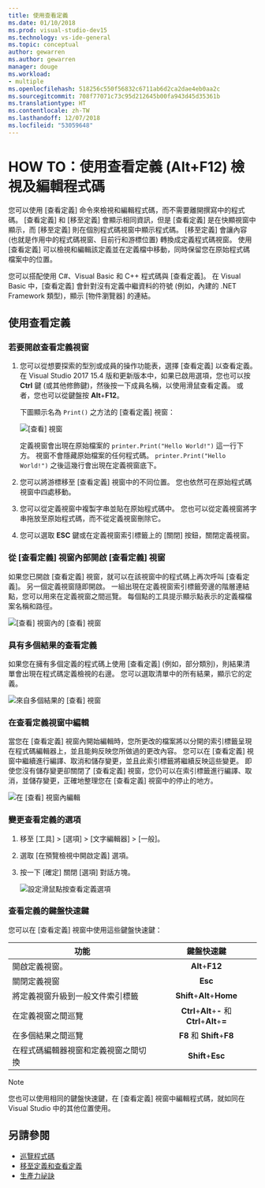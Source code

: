```yaml
---
title: 使用查看定義
ms.date: 01/10/2018
ms.prod: visual-studio-dev15
ms.technology: vs-ide-general
ms.topic: conceptual
author: gewarren
ms.author: gewarren
manager: douge
ms.workload:
- multiple
ms.openlocfilehash: 518256c550f56832c6711ab6d2ca2dae4eb0aa2c
ms.sourcegitcommit: 708f77071c73c95d212645b00fa943d45d35361b
ms.translationtype: HT
ms.contentlocale: zh-TW
ms.lasthandoff: 12/07/2018
ms.locfileid: "53059648"
---
```

# <a name="how-to-view-and-edit-code-by-using-peek-definition-altf12"></a>HOW TO：使用查看定義 (Alt+F12) 檢視及編輯程式碼

您可以使用 [查看定義] 命令來檢視和編輯程式碼，而不需要離開撰寫中的程式碼。 [查看定義] 和 [移至定義] 會顯示相同資訊，但是 [查看定義] 是在快顯視窗中顯示，而 [移至定義] 則在個別程式碼視窗中顯示程式碼。 [移至定義] 會讓內容 (也就是作用中的程式碼視窗、目前行和游標位置) 轉換成定義程式碼視窗。 使用 [查看定義] 可以檢視和編輯該定義並在定義檔中移動，同時保留您在原始程式碼檔案中的位置。

您可以搭配使用 C#、Visual Basic 和 C++ 程式碼與 [查看定義]。 在 Visual Basic 中，[查看定義] 會針對沒有定義中繼資料的符號 (例如，內建的 .NET Framework 類型)，顯示 [物件瀏覽器] 的連結。

## <a name="working-with-peek-definition"></a>使用查看定義

### <a name="to-open-a-peek-definition-window"></a>若要開啟查看定義視窗

1. 您可以從想要探索的型別或成員的操作功能表，選擇 [查看定義] 以查看定義。 在 Visual Studio 2017 15.4 版和更新版本中，如果已啟用選項，您也可以按 **Ctrl** 鍵 (或其他修飾鍵)，然後按一下成員名稱，以使用滑鼠查看定義。 或者，您也可以從鍵盤按 **Alt**+**F12**。

     下圖顯示名為 `Print()` 之方法的 [查看定義] 視窗：

     ![[查看] 視窗](../ide/media/peekwindow.png)

     定義視窗會出現在原始檔案的 `printer.Print("Hello World!")` 這一行下方。 視窗不會隱藏原始檔案的任何程式碼。 `printer.Print("Hello World!")` 之後這幾行會出現在定義視窗底下。

1. 您可以將游標移至 [查看定義] 視窗中的不同位置。 您也依然可在原始程式碼視窗中四處移動。

1. 您可以從定義視窗中複製字串並貼在原始程式碼中。 您也可以從定義視窗將字串拖放至原始程式碼，而不從定義視窗刪除它。

1. 您可以選取 **ESC** 鍵或在定義視窗索引標籤上的 [關閉] 按鈕，關閉定義視窗。

### <a name="open-a-peek-definition-window-from-within-a-peek-definition-window"></a>從 [查看定義] 視窗內部開啟 [查看定義] 視窗

如果您已開啟 [查看定義] 視窗，就可以在該視窗中的程式碼上再次呼叫 [查看定義]。 另一個定義視窗隨即開啟。 一組出現在定義視窗索引標籤旁邊的階層連結點，您可以用來在定義視窗之間巡覽。 每個點的工具提示顯示點表示的定義檔檔案名稱和路徑。

   ![[查看] 視窗內的 [查看] 視窗](../ide/media/peekwithinpeek.png)

### <a name="peek-definition-with-multiple-results"></a>具有多個結果的查看定義

如果您在擁有多個定義的程式碼上使用 [查看定義] \(例如，部分類別\)，則結果清單會出現在程式碼定義檢視的右邊。 您可以選取清單中的所有結果，顯示它的定義。

   ![來自多個結果的 [查看] 視窗](../ide/media/peekmultiple.png)

### <a name="edit-inside-the-peek-definition-window"></a>在查看定義視窗中編輯

當您在 [查看定義] 視窗內開始編輯時，您所更改的檔案將以分開的索引標籤呈現在程式碼編輯器上，並且能夠反映您所做過的更改內容。 您可以在 [查看定義] 視窗中繼續進行編譯、取消和儲存變更，並且此索引標籤將繼續反映這些變更。 即使您沒有儲存變更卻關閉了 [查看定義] 視窗，您仍可以在索引標籤進行編譯、取消，並儲存變更，正確地整理您在 [查看定義] 視窗中的停止的地方。

   ![在 [查看] 視窗內編輯](../ide/media/peekedit.png)

### <a name="to-change-options-for-peek-definition"></a>變更查看定義的選項

1. 移至 [工具] > [選項] > [文字編輯器] > [一般]。

1. 選取 [在預覽檢視中開啟定義] 選項。

1. 按一下 [確定] 關閉 [選項] 對話方塊。

   ![設定滑鼠點按查看定義選項](../ide/media/editor_options_peek_view.png)

### <a name="keyboard-shortcuts-for-peek-definition"></a>查看定義的鍵盤快速鍵

您可以在 [查看定義] 視窗中使用這些鍵盤快速鍵：

|功能|鍵盤快速鍵|
|-------------------|:-----------------------:|
|開啟定義視窗。|**Alt**+**F12**|
|關閉定義視窗|**Esc**|
|將定義視窗升級到一般文件索引標籤|**Shift**+**Alt**+**Home**|
|在定義視窗之間巡覽|**Ctrl**+**Alt**+**-** 和 **Ctrl**+**Alt**+**=**|
|在多個結果之間巡覽|**F8** 和 **Shift**+**F8**|
|在程式碼編輯器視窗和定義視窗之間切換|**Shift**+**Esc**|

> [!NOTE]
> 您也可以使用相同的鍵盤快速鍵，在 [查看定義] 視窗中編輯程式碼，就如同在 Visual Studio 中的其他位置使用。

## <a name="see-also"></a>另請參閱

- [巡覽程式碼](../ide/navigating-code.md)
- [移至定義和查看定義](../ide/go-to-and-peek-definition.md)
- [生產力祕訣](../ide/productivity-tips-for-visual-studio.md)